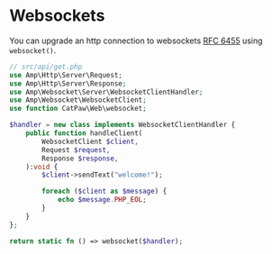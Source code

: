 # Websockets

You can upgrade an http connection to websockets [RFC 6455](https://www.rfc-editor.org/rfc/rfc6455.html) using `websocket()`.

```php
// src/api/get.php
use Amp\Http\Server\Request;
use Amp\Http\Server\Response;
use Amp\Websocket\Server\WebsocketClientHandler;
use Amp\Websocket\WebsocketClient;
use function CatPaw\Web\websocket;

$handler = new class implements WebsocketClientHandler {
    public function handleClient(
        WebsocketClient $client,
        Request $request,
        Response $response,
    ):void {
        $client->sendText("welcome!");

        foreach ($client as $message) {
            echo $message.PHP_EOL;
        }
    }
};

return static fn () => websocket($handler);
```
